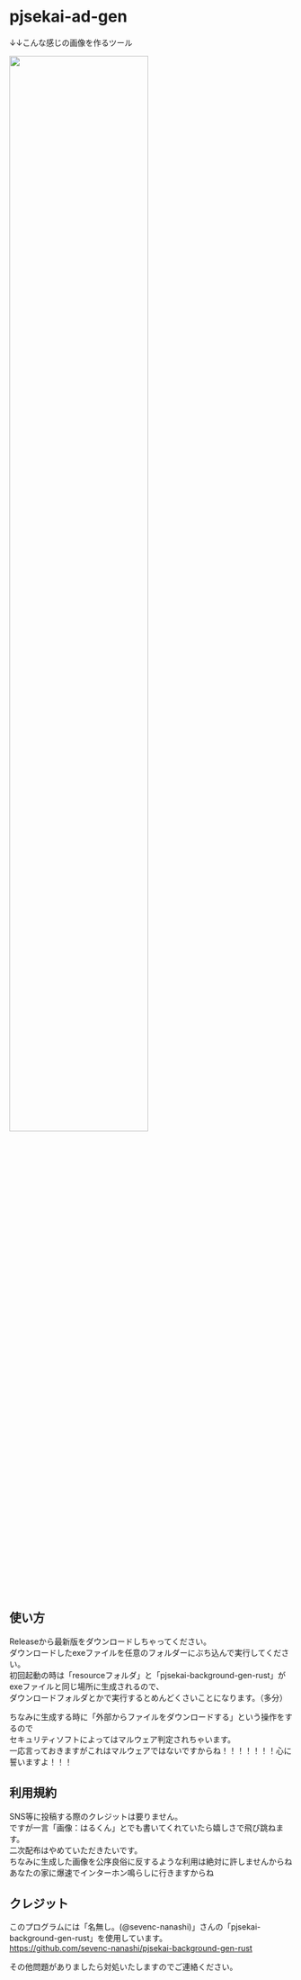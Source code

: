 # pjsekai-ad-gen
↓↓こんな感じの画像を作るツール

<img src="https://github.com/Hallkun19/pjsekai-ad-gen/assets/164134427/8af84205-f41e-48cf-8f54-84456f4273b1" width="70%" />



## 使い方
Releaseから最新版をダウンロードしちゃってください。  
ダウンロードしたexeファイルを任意のフォルダーにぶち込んで実行してください。  
初回起動の時は「resourceフォルダ」と「pjsekai-background-gen-rust」がexeファイルと同じ場所に生成されるので、  
ダウンロードフォルダとかで実行するとめんどくさいことになります。（多分）  
  
ちなみに生成する時に「外部からファイルをダウンロードする」という操作をするので  
セキュリティソフトによってはマルウェア判定されちゃいます。  
一応言っておきますがこれはマルウェアではないですからね！！！！！！！心に誓いますよ！！！


## 利用規約
SNS等に投稿する際のクレジットは要りません。  
ですが一言「画像：はるくん」とでも書いてくれていたら嬉しさで飛び跳ねます。  
二次配布はやめていただきたいです。  
ちなみに生成した画像を公序良俗に反するような利用は絶対に許しませんからね  
あなたの家に爆速でインターホン鳴らしに行きますからね  



## クレジット
このプログラムには「名無し。(@sevenc-nanashi)」さんの「pjsekai-background-gen-rust」を使用しています。  
https://github.com/sevenc-nanashi/pjsekai-background-gen-rust  


  
その他問題がありましたら対処いたしますのでご連絡ください。

